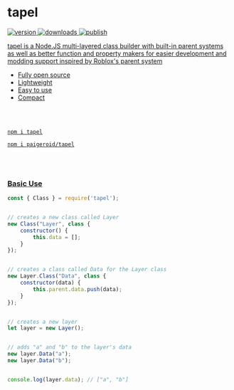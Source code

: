 # tapel
<a href="https://www.npmjs.com/package/tapel"><img src="https://img.shields.io/npm/v/tapel?style=flat&color=red&logo=npm&logoColor=white" alt="version" />
<a href="https://www.npmjs.com/package/tapel"><img src="https://img.shields.io/npm/dt/tapel?style=flat&color=green&logo=docusign&logoColor=white" alt="downloads" />
<img src="https://github.com/paigeroid/tapel/actions/workflows/publish-shit.yml/badge.svg" alt="publish">

tapel is a Node.JS multi-layered class builder with built-in parent systems as well as better function and property makers for easier development and modding support inspired by Roblox's parent system
  - Fully open source
  - Lightweight
  - Easy to use
  - Compact

<br><br>

```console
npm i tapel
```
```console
npm i paigeroid/tapel
```

<br><br>

### Basic Use
```js
const { Class } = require('tapel');


// creates a new class called Layer
new Class("Layer", class {
    constructor() {
        this.data = [];
    }
});


// creates a class called Data for the Layer class
new Layer.Class("Data", class {
    constructor(data) {
        this.parent.data.push(data);
    }
});


// creates a new layer
let layer = new Layer();


// adds "a" and "b" to the layer's data
new layer.Data("a");
new layer.Data("b");


console.log(layer.data); // ["a", "b"]
```
